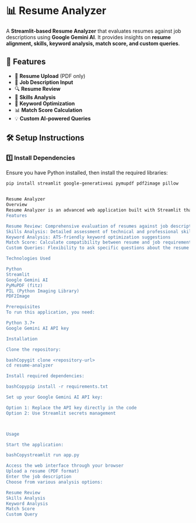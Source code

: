 # 📊 Resume Analyzer  

A **Streamlit-based Resume Analyzer** that evaluates resumes against job descriptions using **Google Gemini AI**. It provides insights on **resume alignment, skills, keyword analysis, match score, and custom queries**.

## 🚀 Features  
- 📄 **Resume Upload** (PDF only)  
- 📝 **Job Description Input**  
- 🔍 **Resume Review**  
- 🎯 **Skills Analysis**  
- 🔑 **Keyword Optimization**  
- 📊 **Match Score Calculation**  
- 💡 **Custom AI-powered Queries**  

## 🛠️ Setup Instructions  

### **1️⃣ Install Dependencies**  
Ensure you have Python installed, then install the required libraries:  
```bash
pip install streamlit google-generativeai pymupdf pdf2image pillow


Resume Analyzer
Overview
Resume Analyzer is an advanced web application built with Streamlit that helps users analyze resumes against job descriptions using Google's Gemini AI. This tool streamlines the resume review process by providing detailed analysis, skills assessment, and job matching capabilities.
Features

Resume Review: Comprehensive evaluation of resumes against job descriptions
Skills Analysis: Detailed assessment of technical and professional skills
Keyword Analysis: ATS-friendly keyword optimization suggestions
Match Score: Calculate compatibility between resume and job requirements
Custom Queries: Flexibility to ask specific questions about the resume

Technologies Used

Python
Streamlit
Google Gemini AI
PyMuPDF (fitz)
PIL (Python Imaging Library)
PDF2Image

Prerequisites
To run this application, you need:

Python 3.7+
Google Gemini AI API key

Installation

Clone the repository:

bashCopygit clone <repository-url>
cd resume-analyzer

Install required dependencies:

bashCopypip install -r requirements.txt

Set up your Google Gemini AI API key:

Option 1: Replace the API key directly in the code
Option 2: Use Streamlit secrets management



Usage

Start the application:

bashCopystreamlit run app.py

Access the web interface through your browser
Upload a resume (PDF format)
Enter the job description
Choose from various analysis options:

Resume Review
Skills Analysis
Keyword Analysis
Match Score
Custom Query
